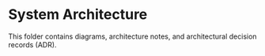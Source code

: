 # System Architecture

This folder contains diagrams, architecture notes, and architectural decision records (ADR).

